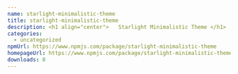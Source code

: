 ```yaml
---
name: starlight-minimalistic-theme
title: starlight-minimalistic-theme
description: <h1 align="center">   Starlight Minimalistic Theme </h1>
categories:
  - uncategorized
npmUrl: https://www.npmjs.com/package/starlight-minimalistic-theme
homepageUrl: https://www.npmjs.com/package/starlight-minimalistic-theme
downloads: 8
---
```

